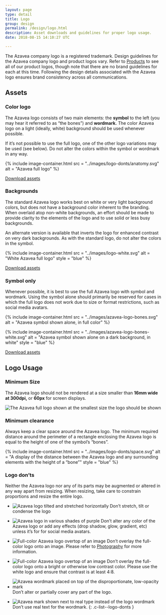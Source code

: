 ```yaml
---
layout: page
type: detail
title: Logo
group: design
permalink: /design/logo.html
description: Asset downloads and guidelines for proper logo usage.
date: 2018-08-15 14:10:27 UTC

---
```


The Azavea company logo is a registered trademark. Design guidelines for the Azavea company logo and product logos vary. Refer to [Products](/identity/products.html) to see all of our product logos, though note that there are no brand guidelines for each at this time. Following the design details associated with the Azavea logo ensures brand consistency across all communications.

## Assets

### Color logo
The Azavea logo consists of two main elements: the **symbol** to the left (you may hear it referred to as “the bones”) and **wordmark.** The color Azavea logo on a light (ideally, white) background should be used whenever possible.

If it’s not possible to use the full logo, one of the other logo variations may be used (see below). Do not alter the colors within the symbol or wordmark in any way.

{% include image-container.html
  src =  "../images/logo-donts/anatomy.svg"
  alt =  "Azavea full logo"
%}

<a href="/downloads/azavea-full-logo.zip" class="c-btn c-btn--small" download>Download assets</a>

### Backgrounds
The standard Azavea logo works best on white or very light background colors, but does not have a background color inherent to the branding. When overlaid atop non-white backgrounds, an effort should be made to provide clarity to the elements of the logo and to use solid or less busy backgrounds.

An alternate version is available that inverts the logo for enhanced contrast on very dark backgrounds. As with the standard logo, do not alter the colors in the symbol.

{% include image-container.html
  src =  "../images/logo-white.svg"
  alt =  "White Azavea full logo"
  style = "blue"
%}

<a href="/downloads/azavea-full-logo.zip" class="c-btn c-btn--small" download>Download assets</a>

### Symbol only
Whenever possible, it is best to use the full Azavea logo with symbol and wordmark. Using the symbol alone should primarily be reserved for cases in which the full logo does not work due to size or format restrictions, such as social media avatars.

<div class="c-mark-container" markdown="1">
  {% include image-container.html
    src =  "../images/azavea-logo-bones.svg"
    alt =  "Azavea symbol shown alone, in full color"
  %}

  {% include image-container.html
    src =  "../images/azavea-logo-bones-white.svg"
    alt =  "Azavea symbol shown alone on a dark background, in white"
    style = "blue"
  %}
</div>

<a href="/downloads/azavea-mark.zip" class="c-btn c-btn--small">Download assets</a>

## Logo Usage

### Minimum Size
The Azavea logo should not be rendered at a size smaller than **16mm wide at 300dpi,** or **60px** for screen displays.

<div class="c-image-container">
  <div class="c-image c-logo--smallest">
    <img src="../images/logo-donts/smallest.svg"
         alt="The Azavea full logo shown at the smallest size the logo should be shown">
  </div>
</div>

### Minimum clearance
Always keep a clear space around the Azavea logo. The minimum required distance around the perimeter of a rectangle enclosing the Azavea logo is equal to the height of one of the symbol’s “bones”.

{% include image-container.html
  src =  "../images/logo-donts/space.svg"
  alt =  "A display of the distance between the Azavea logo and any surrounding elements with the height of a “bone”"
  style = "blue"
%}

### Logo don’ts
Neither the Azavea logo nor any of its parts may be augmented or altered in any way apart from resizing. When resizing, take care to constrain proportions and resize the entire logo.

- ![Azavea logo tilted and stretched horizontally](../images/logo-donts/stretched.svg)
  <span class="c-list--explanation">
    Don’t stretch, tilt or condense the logo
  </span>

- ![Azavea logo in various shades of purple](../images/logo-donts/color.svg)
  <span class="c-list--explanation">
    Don’t alter any color of the Azavea logo or add any effects (drop shadow, glow, gradient, etc) unless it’s for for social media avatars.
  </span>

- ![Full-color Azavea logo overtop of an image](../images/logo-donts/image.png)
  <span class="c-list--explanation">
    Don’t overlay the full-color logo onto an image. Please refer to [Photography](/design/photography.html) for more information.
  </span>

- ![Full-color Azavea logo overtop of an image](../images/logo-donts/low-contrast.svg)
  <span class="c-list--explanation">
    Don’t overlay the full-color logo onto a bright or otherwise low contrast color. Please use the white logo and ensure that contrast is at least 4:8.
  </span>

- ![Azavea wordmark placed on top of the disproportionate, low-opacity mark](../images/logo-donts/obscured.svg)
  <span class="c-list--explanation">
    Don’t alter or partially cover any part of the logo.
  </span>

- ![Azavea mark shown next to real type instead of the logo wordmark](../images/logo-donts/font.svg)
  <span class="c-list--explanation">
    Don’t use real text for the wordmark.
  </span>
{: .c-list--logo-donts }
